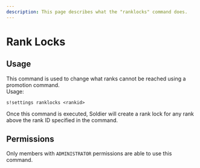 ```yaml
---
description: This page describes what the "ranklocks" command does.
---
```


# Rank Locks

## Usage

This command is used to change what ranks cannot be reached using a promotion command.  
Usage:

```text
s!settings ranklocks <rankid>
```

Once this command is executed, Soldier will create a rank lock for any rank above the rank ID specified in the command.

## Permissions

Only members with `ADMINISTRATOR` permissions are able to use this command.

